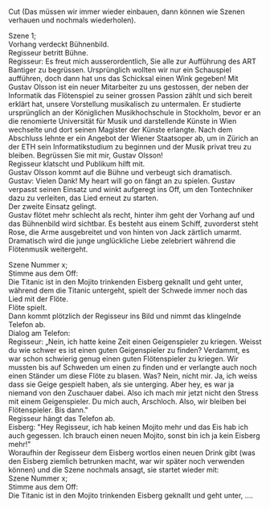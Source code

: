 Cut (Das müssen wir immer wieder einbauen, dann können wie Szenen verhauen und nochmals wiederholen).  

Szene 1;  
Vorhang verdeckt Bühnenbild.  
Regisseur betritt Bühne.  
Regisseur: Es freut mich ausserordentlich, Sie alle zur Aufführung des ART Bantiger zu begrüssen. Ursprünglich wollten wir nur ein Schauspiel aufführen, doch dann hat uns das Schicksal einen Wink gegeben! Mit Gustav Olsson ist ein neuer Mitarbeiter zu uns gestossen, der neben der Informatik das Flötenspiel zu seiner grossen Passion zählt und sich bereit erklärt hat, unsere Vorstellung musikalisch zu untermalen. Er studierte ursprünglich an der Königlichen Musikhochschule in Stockholm, bevor er an die renomierte Universität für Musik und darstellende Künste in Wien wechselte und dort seinen Magister der Künste erlangte. Nach dem Abschluss lehnte er ein Angebot der Wiener Staatsoper ab, um in Zürich an der ETH sein Informatikstudium zu beginnen und der Musik privat treu zu bleiben. Begrüssen Sie mit mir, Gustav Olsson!  
Regisseur klatscht und Publikum hilft mit.  
Gustav Olsson kommt auf die Bühne und verbeugt sich dramatisch.  
Gustav: Vielen Dank!
My heart will go on fängt an zu spielen. Gustav verpasst seinen Einsatz und winkt aufgeregt ins Off, um den Tontechniker dazu zu verleiten, das Lied erneut zu starten.  
Der zweite Einsatz gelingt.  
Gustav flötet mehr schlecht als recht, hinter ihm geht der Vorhang auf und das Bühnenbild wird sichtbar. Es besteht aus einem Schiff, zuvorderst steht Rose, die Arme ausgebreitet und von hinten von Jack zärtlich umarmt. Dramatisch wird die junge unglückliche Liebe zelebriert während die Flötenmusik weitergeht.

Szene Nummer x;  
Stimme aus dem Off:  
Die Titanic ist in den Mojito trinkenden Eisberg geknallt und geht unter, während dem die Titanic untergeht, spielt der Schwede immer noch das Lied mit der Flöte.   
Flöte spielt.  
Dann kommt plötzlich der Regisseur ins Bild und nimmt das klingelnde Telefon ab.   
Dialog am Telefon:  
Regisseur: „Nein, ich hatte keine Zeit einen Geigenspieler zu kriegen. Weisst du wie schwer es ist einen guten Geigenspieler zu finden? Verdammt, es war schon schwierig genug einen guten Flötenspieler zu kriegen. Wir mussten bis auf Schweden um einen zu finden und er verlangte auch noch einen Ständer um diese Flöte zu blasen. Was? Nein, nicht mir. Ja, ich weiss dass sie Geige gespielt haben, als sie unterging. Aber hey, es war ja niemand von den Zuschauer dabei. Also ich mach mir jetzt nicht den Stress mit einem Geigenspieler. Du mich auch, Arschloch. Also, wir bleiben bei Flötenspieler. Bis dann."  
Regisseur hängt das Telefon ab.  
Eisberg: "Hey Regisseur, ich hab keinen Mojito mehr und das Eis hab ich auch gegessen. Ich brauch einen neuen Mojito, sonst bin ich ja kein Eisberg mehr!"  
Woraufhin der Regisseur dem Eisberg wortlos einen neuen Drink gibt (was den Eisberg ziemlich betrunken macht, war wir später noch verwenden können)  und die Szene nochmals ansagt, sie startet wieder mit:  
Szene Nummer x;  
Stimme aus dem Off:  
Die Titanic ist in den Mojito trinkenden Eisberg geknallt und geht unter, ….  
